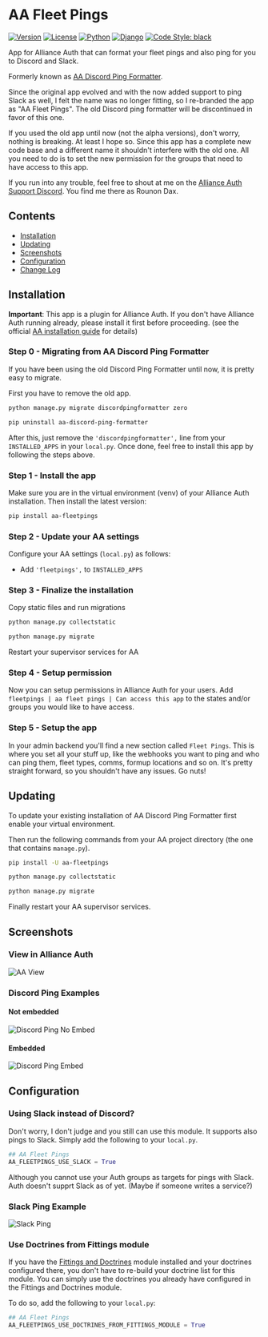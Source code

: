 # AA Fleet Pings

[![Version](https://img.shields.io/pypi/v/aa-fleetpings?label=release)](https://pypi.org/project/aa-fleetpings/)
[![License](https://img.shields.io/badge/license-GPLv3-green)](https://pypi.org/project/aa-fleetpings/)
[![Python](https://img.shields.io/pypi/pyversions/aa-fleetpings)](https://pypi.org/project/aa-fleetpings/)
[![Django](https://img.shields.io/pypi/djversions/aa-fleetpings?label=django)](https://pypi.org/project/aa-fleetpings/)
[![Code Style: black](https://img.shields.io/badge/code%20style-black-000000.svg)](http://black.readthedocs.io/en/latest/)

App for Alliance Auth that can format your fleet pings and also ping for you to Discord and Slack.

Formerly known as [AA Discord Ping Formatter](https://github.com/ppfeufer/aa-discord-ping-formatter).
 
Since the original app evolved and with the now added support to ping Slack as well, 
I felt the name was no longer fitting, so I re-branded the app as "AA Fleet Pings". The old Discord ping 
formatter will be discontinued in favor of this one.

If you used the old app until now (not the alpha versions), don't worry, nothing is breaking. At least I hope so. 
Since this app has a complete new code base and a different name it shouldn't interfere with the old one.
All you need to do is to set the new permission for the groups that need to have access to this app.

If you run into any trouble, feel free to shout at me on the [Alliance Auth Support Discord](https://discord.gg/fjnHAmk). 
You find me there as Rounon Dax.

## Contents

- [Installation](#installation)
- [Updating](#updating)
- [Screenshots](#screenshots)
- [Configuration](#configuration)
- [Change Log](CHANGELOG.md)

## Installation

**Important**: This app is a plugin for Alliance Auth. If you don't have Alliance Auth running already, 
please install it first before proceeding. 
(see the official [AA installation guide](https://allianceauth.readthedocs.io/en/latest/installation/allianceauth.html) for details)

### Step 0 - Migrating from AA Discord Ping Formatter

If you have been using the old Discord Ping Formatter until now, it is pretty easy to migrate.

First you have to remove the old app.

```bash
python manage.py migrate discordpingformatter zero
```

```bash
pip uninstall aa-discord-ping-formatter
```

After this, just remove the `'discordpingformatter',` line from your `INSTALLED_APPS` in your `local.py`.
Once done, feel free to install this app by following the steps above.

### Step 1 - Install the app

Make sure you are in the virtual environment (venv) of your Alliance Auth installation. 
Then install the latest version:

```bash
pip install aa-fleetpings
```

### Step 2 - Update your AA settings

Configure your AA settings (`local.py`) as follows:

- Add `'fleetpings',` to `INSTALLED_APPS`


### Step 3 - Finalize the installation

Copy static files and run migrations

```bash
python manage.py collectstatic
```

```bash
python manage.py migrate
```

Restart your supervisor services for AA

### Step 4 - Setup permission

Now you can setup permissions in Alliance Auth for your users. 
Add ``fleetpings | aa fleet pings | Can access this app`` to the states and/or 
groups you would like to have access.

### Step 5 - Setup the app

In your admin backend you'll find a new section called `Fleet Pings`. 
This is where you set all your stuff up, like the webhooks you want to ping and who can ping them, 
fleet types, comms, formup locations and so on. It's pretty straight forward, 
so you shouldn't have any issues. Go nuts!

## Updating

To update your existing installation of AA Discord Ping Formatter first enable your virtual environment.

Then run the following commands from your AA project directory (the one that contains `manage.py`).

```bash
pip install -U aa-fleetpings
```

```bash
python manage.py collectstatic
```

```bash
python manage.py migrate
```

Finally restart your AA supervisor services.

## Screenshots

### View in Alliance Auth

![AA View](https://raw.githubusercontent.com/ppfeufer/aa-fleetpings/master/fleetpings/docs/aa-view.jpg)

### Discord Ping Examples

#### Not embedded

![Discord Ping No Embed](https://raw.githubusercontent.com/ppfeufer/aa-fleetpings/master/fleetpings/docs/discord-ping.jpg)

#### Embedded

![Discord Ping Embed](https://raw.githubusercontent.com/ppfeufer/aa-fleetpings/master/fleetpings/docs/discord-ping-embedded.jpg)


## Configuration

### Using Slack instead of Discord?

Don't worry, I don't judge and you still can use this module. It supports also pings to Slack. 
Simply add the following to your `local.py`. 

```python
## AA Fleet Pings
AA_FLEETPINGS_USE_SLACK = True
```

Although you cannot use your Auth groups as targets for pings with Slack. Auth doesn't supprt Slack as of yet. 
(Maybe if someone writes a service?)

### Slack Ping Example

![Slack Ping](https://raw.githubusercontent.com/ppfeufer/aa-fleetpings/master/fleetpings/docs/slack-ping.jpg)

### Use Doctrines from Fittings module

If you have the [Fittings and Doctrines](https://gitlab.com/colcrunch/fittings) module installed and your doctrines configured there, 
you don't have to re-build your doctrine list for this module. You can simply use the doctrines you 
already have configured in the Fittings and Doctrines module.

To do so, add the following to your `local.py`:

```python
## AA Fleet Pings
AA_FLEETPINGS_USE_DOCTRINES_FROM_FITTINGS_MODULE = True
```
